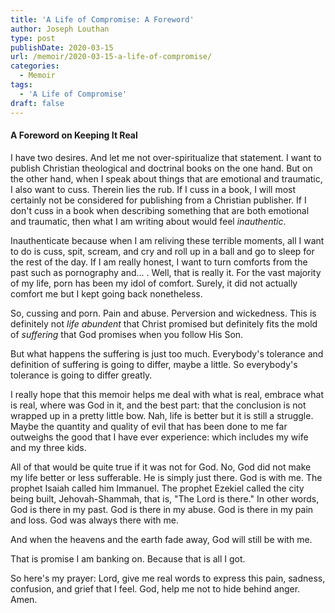 ```yaml
---
title: 'A Life of Compromise: A Foreword'
author: Joseph Louthan
type: post
publishDate: 2020-03-15
url: /memoir/2020-03-15-a-life-of-compromise/
categories:
  - Memoir
tags:
  - 'A Life of Compromise'
draft: false
---
```


#### A Foreword on Keeping It Real

I have two desires. And let me not over-spiritualize that statement. I want to publish Christian theological and doctrinal books on the one hand. But on the other hand, when I speak about things that are emotional and traumatic, I also want to cuss. Therein lies the rub.  If I cuss in a book, I will most certainly not be considered for publishing from a Christian publisher. If I don't cuss in a book when describing something that are both emotional and traumatic, then what I am writing about would feel *inauthentic*.

Inauthenticate because when I am reliving these terrible moments, all I want to do is cuss, spit, scream, and cry and roll up in a ball and go to sleep for the rest of the day. If I am really honest, I want to turn comforts from the past such as pornography and... . Well, that is really it. For the vast majority of my life, porn has been my idol of comfort. Surely, it did not actually comfort me but I kept going back nonetheless.

So, cussing and porn. Pain and abuse. Perversion and wickedness. This is definitely not *life abundent* that Christ promised but definitely fits the mold of *suffering* that God promises when you follow His Son.

But what happens the suffering is just too much. Everybody's tolerance and definition of suffering is going to differ, maybe a little. So everybody's tolerance is going to differ greatly.

I really hope that this memoir helps me deal with what is real, embrace what is real, where was God in it, and the best part: that the conclusion is not wrapped up in a pretty little bow. Nah, life is better but it is still a struggle. Maybe the quantity and quality of evil that has been done to me far outweighs the good that I have ever experience: which includes my wife and my three kids.

All of that would be quite true if it was not for God. No, God did not make my life better or less sufferable. He is simply just there. God is with me. The prophet Isaiah called him Immanuel. The prophet Ezekiel called the city being built, Jehovah-Shammah, that is, "The Lord is there." In other words, God is there in my past. God is there in my abuse. God is there in my pain and loss. God was always there with me.

And when the heavens and the earth fade away, God will still be with me.

That is promise I am banking on. Because that is all I got. 

So here's my prayer: Lord, give me real words to express this pain, sadness, confusion, and grief that I feel. God, help me not to hide behind anger. Amen.